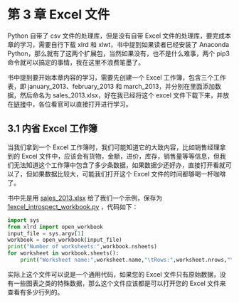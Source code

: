 # 第 3 章 Excel 文件

Python 自带了 csv 文件的处理库，但是没有自带 Excel 文件的处理库，要完成本章的学习，需要自行下载 xlrd 和 xlwt，书中提到如果读者已经安装了 Anaconda Python，那么就有了这两个扩展包，当然如果没有，也不是什么难事，两个 pip3 命令就可以搞定的事情，我在这里不浪费笔墨了。

书中提到要开始本章内容的学习，需要先创建一个 Excel 工作簿，包含三个工作表，即 january_2013、february_2013 和 march_2013，并分别在里面添加数据，然后命名为 sales_2013.xlsx，好在我已经将这个 excel 文件下载下来，并放在[链接](https://github.com/wyqdgggfk/Python-Data-Analyze/blob/master/第%203%20章所需资料/sales_2013.xlsx)中，各位看官可以直接打开进行学习。

## 3.1 内省 Excel 工作簿

当我们拿到一个 Excel 工作簿时，我们可能知道它的大致内容，比如销售经理拿到的 Excel 文件中，应该会有货物，金额，进价，库存，销售量等等信息，但我们无法知道这个工作簿中包含了多少条数据，如果数据少还好办，直接打开看就可以了，但如果数据比较大，可能我们打开这个 Excel 文件的时间都够喝一杯咖啡了。

书中先是用 [sales_2013.xlsx](https://github.com/wyqdgggfk/Python-Data-Analyze/blob/master/第%203%20章所需资料/sales_2013.xlsx) 给了我们一个示例，保存为 [1excel_introspect_workbook.py](https://github.com/wyqdgggfk/Python-Data-Analyze/blob/master/第%203%20章所需资料/1excel_introspect_workbook.py) ，代码如下：

```python
import sys
from xlrd import open_workbook
input_file = sys.argv[1]
workbook = open_workbook(input_file)
print("Number of worksheets:",workbook.nsheets)
for worksheet in workbook.sheets():
	print("Worksheet name:",worksheet.name,"\tRows:",worksheet.nrows,"\tColumns:",worksheet.ncols)
```

实际上这个文件可以说是一个通用代码，如果您的 Excel 文件只有原始数据，没有一些图表之类的特殊数据，那么这个文件应该都是可以打开您的 Excel 文件来查看有多少行列的。

